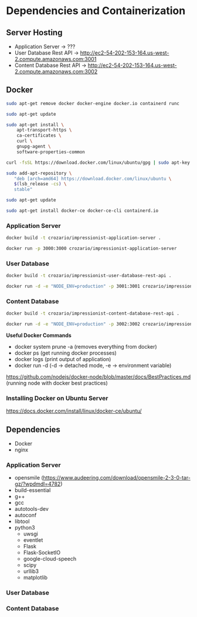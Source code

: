 # Dependencies and Containerization

## Server Hosting

- Application Server -> ???
- User Database Rest API -> http://ec2-54-202-153-164.us-west-2.compute.amazonaws.com:3001
- Content Database Rest API -> http://ec2-54-202-153-164.us-west-2.compute.amazonaws.com:3002


## Docker 

```bash
sudo apt-get remove docker docker-engine docker.io containerd runc

sudo apt-get update

sudo apt-get install \
    apt-transport-https \
    ca-certificates \
    curl \
    gnupg-agent \
    software-properties-common

curl -fsSL https://download.docker.com/linux/ubuntu/gpg | sudo apt-key add -

sudo add-apt-repository \
   "deb [arch=amd64] https://download.docker.com/linux/ubuntu \
   $(lsb_release -cs) \
   stable"

sudo apt-get update

sudo apt-get install docker-ce docker-ce-cli containerd.io
```

### Application Server

```bash
docker build -t crozario/impressionist-application-server .

docker run -p 3000:3000 crozario/impressionist-application-server
```

### User Database

```bash
docker build -t crozario/impressionist-user-database-rest-api .

docker run -d -e "NODE_ENV=production" -p 3001:3001 crozario/impressionist-user-database-rest-api
```

### Content Database

```bash
docker build -t crozario/impressionist-content-database-rest-api .

docker run -d -e "NODE_ENV=production" -p 3002:3002 crozario/impressionist-content-database-rest-api
```

**Useful Docker Commands**
- docker system prune -a (removes everything from docker)
- docker ps (get running docker processes)
- docker logs <container id> (print output of application)
- docker run -d (-d -> detached mode, -e -> environment variable)

https://github.com/nodejs/docker-node/blob/master/docs/BestPractices.md (running node with docker best practices)

### Installing Docker on Ubuntu Server
https://docs.docker.com/install/linux/docker-ce/ubuntu/

## Dependencies

- Docker
- nginx

### Application Server

- opensmile (https://www.audeering.com/download/opensmile-2-3-0-tar-gz/?wpdmdl=4782)
- build-essential
- g++
- gcc
- autotools-dev
- autoconf
- libtool
- python3
	- uwsgi 
	- eventlet
	- Flask
	- Flask-SocketIO
	- google-cloud-speech
	- scipy
	- urllib3
	- matplotlib

### User Database

### Content Database
